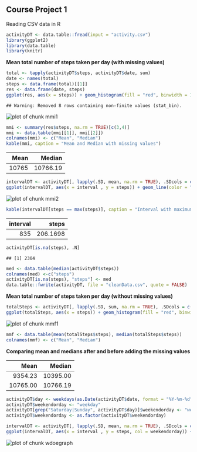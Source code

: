 
## Course Project 1

Reading CSV data in R


```r
activityDT <- data.table::fread(input = "activity.csv")
library(ggplot2)
library(data.table)
library(knitr)
```

**Mean total number of steps taken per day (with missing values)**


```r
total <- tapply(activityDT$steps, activityDT$date, sum)
date <- names(total)
steps <- data.frame(total)[[1]]
res <- data.frame(date, steps)
ggplot(res, aes(x = steps)) + geom_histogram(fill = "red", binwidth = 1000) + labs(title = "Steps per Day", x = "steps", y = "frequency")
```

```
## Warning: Removed 8 rows containing non-finite values (stat_bin).
```

![plot of chunk mmi1](figure/mmi1-1.png)

```r
mmi <- summary(res$steps, na.rm = TRUE)[c(3,4)]
mmi <- data.table(mmi[[1]], mmi[[2]])
colnames(mmi) <- c("Mean", "Median")
kable(mmi, caption = "Mean and Median with missing values")
```



|  Mean|   Median|
|-----:|--------:|
| 10765| 10766.19|


```r
intervalDT <- activityDT[, lapply(.SD, mean, na.rm = TRUE), .SDcols = c("steps") ,by = .(interval)]
ggplot(intervalDT, aes(x = interval , y = steps)) + geom_line(color = "red", size = 0.2) + labs(title = "Average daily activity pattern", y = "Average Steps per Day")
```

![plot of chunk mmi2](figure/mmi2-1.png)

```r
kable(intervalDT[steps == max(steps)], caption = "Interval with maximum steps")
```



| interval|    steps|
|--------:|--------:|
|      835| 206.1698|



```r
activityDT[is.na(steps), .N]
```

```
## [1] 2304
```

```r
med <- data.table(median(activityDT$steps))
colnames(med) <-c("steps")
activityDT[is.na(steps), "steps"] <- med
data.table::fwrite(activityDT, file = "cleanData.csv", quote = FALSE)
```

**Mean total number of steps taken per day (without missing values)**


```r
totalSteps <- activityDT[, lapply(.SD, sum, na.rm = TRUE), .SDcols = c("steps"), by = .(date)]
ggplot(totalSteps, aes(x = steps)) + geom_histogram(fill = "red", binwidth = 1000) + labs(title = "Steps per Day", x = "steps", y = "frequency")
```

![plot of chunk mmf1](figure/mmf1-1.png)

```r
mmf <- data.table(mean(totalSteps$steps), median(totalSteps$steps))
colnames(mmf) <- c("Mean", "Median")
```

**Comparing mean and medians after and before adding the missing values**


|     Mean|   Median|
|--------:|--------:|
|  9354.23| 10395.00|
| 10765.00| 10766.19|


```r
activityDT$day <- weekdays(as.Date(activityDT$date, format = "%Y-%m-%d"))
activityDT$weekendorday <- "weekday"
activityDT[grep("Saturday|Sunday", activityDT$day)]$weekendorday <- "weekend"
activityDT$weekendorday <- as.factor(activityDT$weekendorday)
```


```r
intervalDT <- activityDT[, lapply(.SD, mean, na.rm = TRUE), .SDcols = c("steps") ,by = .(interval, weekendorday)]
ggplot(intervalDT, aes(x = interval , y = steps, col = weekendorday)) + geom_line(size = 0.05) + labs(title = "Average daily activity pattern by weekend or weekday", y = "Average Steps per Day") + facet_wrap(facets = .~weekendorday, ncol = 1)
```

![plot of chunk wdoegraph](figure/wdoegraph-1.png)
